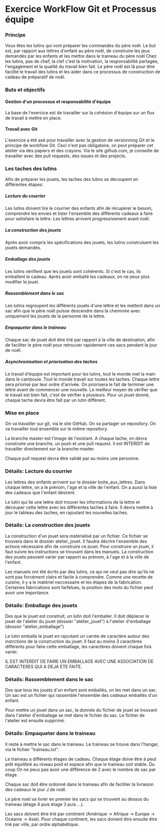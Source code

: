 # Exercice WorkFlow Git et Processus équipe

### Principe

Vous êtes les lutins qui vont préparer les commandes du père noël.
Le but est, par rapport aux lettres d'enfant au père noël, de construire les jeux demandés par les enfants et les mettre dans le traineau du père noël
Chez les lutins, pas de chef, la clef c'est la motivation, la responsabilité partagée, l'engagement et la qualité du travail bien fait.
Le père noël est là pour être facilité le travail des lutins et les aider dans ce processus de construction de cadeau de préparatif de noël.

### Buts et objectifs

#### Gestion d'un processus et responsabilité d'équipe

La base de l'exercice est de travailler sur la cohésion d'équipe sur un flux de travail à mettre en place. 

#### Travail avec Git

L'exercice a été axé pour travailler avec la gestion de versionning Git et le principe de workflow Git. 
Ceci n'est pas obligatoire, on peut préparer cet atelier via des papiers et des crayons.
Via le site github.com, je conseille de travailler avec des pull requests, des issues et des projects.

### Les taches des lutins

Afin de préparer les jouets, les taches des lutins se découpent en différentes étapes:

##### Lecture du courrier
Les lutins doivent lire le courrier des enfants afin de récupérer le besoin,
comprendre les envies et lister l'ensemble des différents cadeaux à faire
pour satisfaire la lettre. Les lettres arrivent progressivement avant noël.

##### La construction des jouets
Après avoir compris les spécifications des jouets, les lutins construisent les
jouets demandés.

##### Emballage des jouets
Les lutins vérifient que les jouets sont cohérents. Si c'est le cas, ils emballent
le cadeau. Après avoir emballé les cadeaux, on ne peux plus modifier le jouet.

##### Rassemblement dans le sac
Les lutins regroupent les différents jouets d'une lettre et les mettent dans un sac
afin que le père noêl puisse descendre dans la cheminée avec uniquement les jouets
de la personne de la lettre.

##### Empaqueter dans le traineau
Chaque sac de jouet doit être trié par rapport à la ville de destination, afin de faciliter
le père noël pour retrouver rapidement ces sacs pendant le jour de noël.

##### Asynchronisation et priorisation des taches
Le travail d'équipe est important pour les lutins, tout le monde met la main dans le cambouie.
Tout le monde travail sur toutes les taches.
Chaque lettre sera priorisé par leur ordre d'arrivée. On priorisera le fait de terminer une
lettre avant de commencer une nouvelle.
Le meilleur moyen de vérifier que le travail est bien fait, c'est de vérifier à plusieurs.
Pour un jouet donné, chaque tache devra être fait par un lutin différent.

### Mise en place

On va travailler sur git, via le site GitHub. On va partager un repository.
On va travailler tout ensemble sur le même repository.

La branche master est l'image de l'existant.
A chaque tache, on devra construire une branche, un push et une pull request.
Il est INTERDIT de travailler directement sur la branche master.

Chaque pull request devra être validé par au moins une personne.

### Détails: Lecture du courrier

Les lettres des enfants arrivent sur le dossier boite_aux_lettres.
Dans chaque lettre, on a le prénom, l'age et la ville de l'enfant.
On a aussi la liste des cadeaux que l'enfant désirent.

Le lutin qui lie une lettre doit trouver les informations de la lettre
et découper cette lettre avec les différentes taches à faire. Il devra mettre à jour
le tableau des taches, en rajoutant les nouvelles taches.

### Détails: La construction des jouets

La construction d'un jouet sera matérialisé par un fichier. Ce fichier se trouvera dans
le dossier atelier_jouet.
Il faudra décrire l'ensemble des actions nécessaire afin de construire ce jouet.
Pour construire un jouet, il faut suivre les instructions se trouvant dans les manuels.
La construction des jouets peuvent varier par rapport au prénom, à l'age et à la ville
de l'enfant.

Les manuels ont été écrits par des lutins, ce qui ne veut pas dire qu'ils ne sont pas
forcément clairs et facile à comprendre.
Comme une recette de cuisine, il y a le matériel neccessaire et les étapes de la fabrication.
Certaines fabrications sont farfelues, la position des mots du fichier peut avoir
une importance.

### Détails: Emballage des jouets

Des que le jouet est construit, un lutin doit l'emballer. Il doit déplacer le jouet
de l'atelier du jouet (dossier "atelier_jouet") à l'atelier d'emballage
(dossier "atelier_emballage")

Le lutin emballe le jouet en rajoutant un carrée de caractère autour des instrctions
de la construction du jouet. Il faut au moins 3 caractères différents pour faire
cette emballage, les caractères doivent chaque fois varier.

IL EST INTERDIT DE FAIRE UN EMBALLAGE AVEC UNE ASSOCIATION DE CARACTERES QUI A DEJA
ETE FAITE.

### Détails: Rassemblement dans le sac

Des que tous les jouets d'un enfant sont emballés, on les met dans un sac.
Un sac est un fichier qui rassemble l'ensemble des cadeaux emballés d'un enfant.

Pour mettre un jouet dans un sac, la donnée du fichier de jouet se trouvant
dans l'atelier d'emballage se met dans le fichier du sac. Le fichier de l'atelier
est ensuite supprimé.

### Détails: Empaqueter dans le traineau

Il reste à mettre le sac dans le traineau. Le traineau se trouve dans l'hangar, via
le fichier "traineau.txt".

Le traineau a différents étages de cadeau. Chaque étage doive être à peut prêt
équilibré au niveau poid et espace afin que le traineau soit stable. Du coup
On ne peux pas avoir une différence de 2 avec le nombre de sac par étage.

Chaque sac doit être ordonné dans le traineau afin de faciliter la livraison des
cadeaux le jour J de noël.

Le père noel va livrer en premier les sacs qui se trouvent au dessus du traineau
(étage 4 puis étage 3 puis ...).

Les sacs doivent être trié par continent (Amérique -> Afrique -> Europe
-> Océanie -> Asie). Pour chaque continent, les sacs doivent être ensuite être
trié par ville, par ordre alphabétique.






